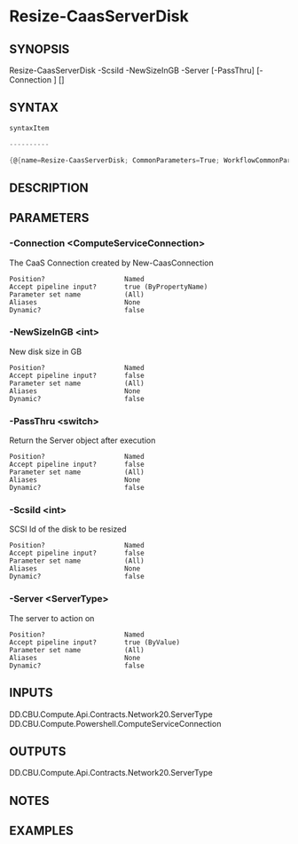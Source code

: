 ﻿Resize-CaasServerDisk
===================

## SYNOPSIS

Resize-CaasServerDisk -ScsiId <int> -NewSizeInGB <int> -Server <ServerType> [-PassThru] [-Connection <ComputeServiceConnection>] [<CommonParameters>]


## SYNTAX
```powershell
syntaxItem                                                                                                       

----------                                                                                                       

{@{name=Resize-CaasServerDisk; CommonParameters=True; WorkflowCommonParameters=False; parameter=System.Object[]}}
```

## DESCRIPTION


## PARAMETERS
### -Connection &lt;ComputeServiceConnection&gt;
The CaaS Connection created by New-CaasConnection
```
Position?                    Named
Accept pipeline input?       true (ByPropertyName)
Parameter set name           (All)
Aliases                      None
Dynamic?                     false
```
 
### -NewSizeInGB &lt;int&gt;
New disk size in GB
```
Position?                    Named
Accept pipeline input?       false
Parameter set name           (All)
Aliases                      None
Dynamic?                     false
```
 
### -PassThru &lt;switch&gt;
Return the Server object after execution
```
Position?                    Named
Accept pipeline input?       false
Parameter set name           (All)
Aliases                      None
Dynamic?                     false
```
 
### -ScsiId &lt;int&gt;
SCSI Id of the disk to be resized
```
Position?                    Named
Accept pipeline input?       false
Parameter set name           (All)
Aliases                      None
Dynamic?                     false
```
 
### -Server &lt;ServerType&gt;
The server to action on
```
Position?                    Named
Accept pipeline input?       true (ByValue)
Parameter set name           (All)
Aliases                      None
Dynamic?                     false
```

## INPUTS
DD.CBU.Compute.Api.Contracts.Network20.ServerType
DD.CBU.Compute.Powershell.ComputeServiceConnection


## OUTPUTS
DD.CBU.Compute.Api.Contracts.Network20.ServerType


## NOTES


## EXAMPLES
